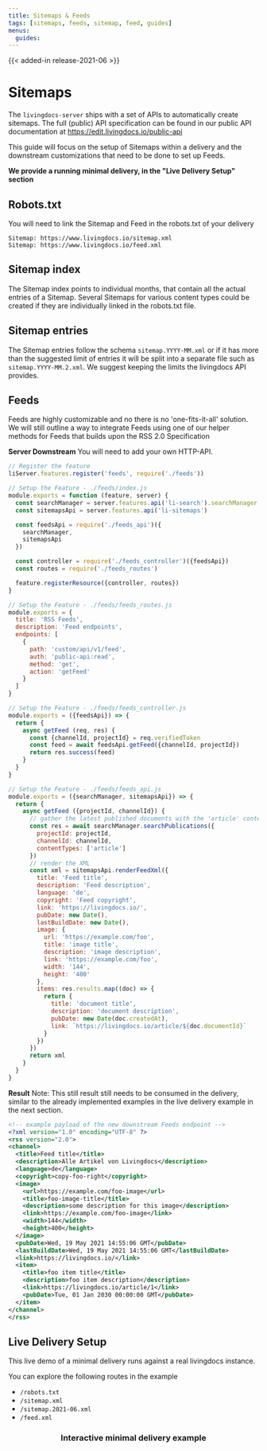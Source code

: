 ```yaml
---
title: Sitemaps & Feeds
tags: [sitemaps, feeds, sitemap, feed, guides]
menus:
  guides:
---
```


{{< added-in release-2021-06 >}}
# Sitemaps


The `livingdocs-server` ships with a set of APIs to automatically create sitemaps. The full (public) API specification can be found in our public API documentation at https://edit.livingdocs.io/public-api

This guide will focus on the setup of Sitemaps within a delivery and the downstream customizations that need to be done to set up Feeds.

__We provide a running minimal delivery, in the "Live Delivery Setup" section__
## **Robots.txt**
You will need to link the Sitemap and Feed in the robots.txt of your delivery
```
Sitemap: https://www.livingdocs.io/sitemap.xml
Sitemap: https://www.livingdocs.io/feed.xml
```

## **Sitemap index**
The Sitemap index points to individual months, that contain all the actual entries of a Sitemap.
Several Sitemaps for various content types could be created if they are individually linked in the robots.txt file.
## **Sitemap entries**

The Sitemap entries follow the schema `sitemap.YYYY-MM.xml` or if it has more than the suggested limit of entries it will be split into a separate file such as `sitemap.YYYY-MM.2.xml`. We suggest keeping the limits the livingdocs API provides.

## **Feeds**

Feeds are highly customizable and no there is no 'one-fits-it-all' solution. We will still outline a way to integrate Feeds using one of our helper methods for Feeds that builds upon the RSS 2.0 Specification

**Server Downstream**
You will need to add your own HTTP-API.

```js
// Register the feature
liServer.features.register('feeds', require('./feeds'))
```

```js
// Setup the Feature - ./feeds/index.js
module.exports = function (feature, server) {
  const searchManager = server.features.api('li-search').searchManager
  const sitemapsApi = server.features.api('li-sitemaps')

  const feedsApi = require('./feeds_api')({
    searchManager,
    sitemapsApi
  })

  const controller = require('./feeds_controller')({feedsApi})
  const routes = require('./feeds_routes')

  feature.registerResource({controller, routes})
}
```

```js
// Setup the Feature - ./feeds/feeds_routes.js
module.exports = {
  title: 'RSS Feeds',
  description: 'Feed endpoints',
  endpoints: [
    {
      path: 'custom/api/v1/feed',
      auth: 'public-api:read',
      method: 'get',
      action: 'getFeed'
    }
  ]
}
```

```js
// Setup the Feature - ./feeds/feeds_controller.js
module.exports = ({feedsApi}) => {
  return {
    async getFeed (req, res) {
      const {channelId, projectId} = req.verifiedToken
      const feed = await feedsApi.getFeed({channelId, projectId})
      return res.success(feed)
    }
  }
}
```

```js
// Setup the Feature - ./feeds/feeds_api.js
module.exports = ({searchManager, sitemapsApi}) => {
  return {
    async getFeed ({projectId, channelId}) {
      // gather the latest published documents with the 'article' contentType
      const res = await searchManager.searchPublications({
        projectId: projectId,
        channelId: channelId,
        contentTypes: ['article']
      })
      // render the XML
      const xml = sitemapsApi.renderFeedXml({
        title: 'Feed title',
        description: 'Feed description',
        language: 'de',
        copyright: 'Feed copyright',
        link: 'https://livingdocs.io/',
        pubDate: new Date(),
        lastBuildDate: new Date(),
        image: {
          url: 'https://example.com/foo',
          title: 'image title',
          description: 'image description',
          link: 'https://example.com/foo',
          width: '144',
          height: '400'
        },
        items: res.results.map((doc) => {
          return {
            title: 'document title',
            description: 'document description',
            pubDate: new Date(doc.createdAt),
            link: `https://livingdocs.io/article/${doc.documentId}`
          }
        })
      })
      return xml
    }
  }
}
```

**Result**
Note: This still result still needs to be consumed in the delivery, similar to the already implemented examples in the live delivery example in the next section.

```xml
<!-- example payload of the new downstream Feeds endpoint -->
<?xml version="1.0" encoding="UTF-8" ?>
<rss version="2.0">
<channel>
  <title>Feed title</title>
  <description>Alle Artikel von Livingdocs</description>
  <language>de</language>
  <copyright>copy-foo-right</copyright>
  <image>
    <url>https://example.com/foo-image</url>
    <title>foo-image-title</title>
    <description>some description for this image</description>
    <link>https://example.com/foo-image</link>
    <width>144</width>
    <height>400</height>
  </image>
  <pubDate>Wed, 19 May 2021 14:55:06 GMT</pubDate>
  <lastBuildDate>Wed, 19 May 2021 14:55:06 GMT</lastBuildDate>
  <link>https://livingdocs.io/</link>
  <item>
    <title>foo item title</title>
    <description>foo item description</description>
    <link>https://livingdocs.io/article/1</link>
    <pubDate>Tue, 01 Jan 2030 00:00:00 GMT</pubDate>
  </item>
</channel>
</rss>
```


## **Live Delivery Setup**
This live demo of a minimal delivery runs against a real livingdocs instance.

You can explore the following routes in the example
- `/robots.txt`
- `/sitemap.xml`
- `/sitemap.2021-06.xml`
- `/feed.xml`

<h3 style="text-align: center;">Interactive minimal delivery example</h3>
<script src="https://embed.runkit.com"></script>
<div id="my-element"></div>
<script>var notebook = RunKit.createNotebook({
    // the parent element for the new notebook
    element: document.getElementById("my-element"),
    // (Read-only) access token is from a random livingdocs demo project running against development.
    environment: [{
      name: 'ACCESS_TOKEN', 
      value: 'eyJhbGciOiJIUzI1NiIsInR5cCI6IkpXVCJ9.eyJzY29wZSI6InB1YmxpYy1hcGk6cmVhZCIsIm5hbWUiOiJBcGktdG9rZW4iLCJwcm9qZWN0SWQiOjEzMSwiY2hhbm5lbElkIjoxMzEsInR5cGUiOiJjbGllbnQiLCJqdGkiOiI2OTRlY2FmYi0wZGJlLTQ3MmQtOTk2ZC01ZjAwMTMwZTJiYWUiLCJjb2RlIjoiNjk0ZWNhZmItMGRiZS00NzJkLTk5NmQtNWYwMDEzMGUyYmFlIiwiaWF0IjoxNjIzNzYwMjAzfQ.X9IZpvThY-F7IWekGlDA1CX56ZdAMWwidx3QRZtTEPk'},
      {name: 'SERVER_URL', value: 'https://develop.livingdocs.io/proxy'}
    ],
    nodeVersion: '16',
    mode: 'endpoint',
    source: `const axios = require("axios");
const fastify = require("fastify")({ logger: true });
\ 
// redirect for demo purposes
fastify.get("/", async (req, rep) => rep.redirect("/sitemap.xml"));
\ 
// set up a robots.txt, linking to the Sitemap and Feed
fastify.get("/robots.txt", (req, rep) => {
    return \`Sitemap: /feed.xml
Sitemap: /sitemap.xml
\`
})
\ 
// use your own credentials to create a sitemap!
const accessToken = process.env.ACCESS_TOKEN
const serverUrl = process.env.SERVER_URL
\ 
// example route to retrieve the Sitemap index file
fastify.get("/sitemap.xml", async (req, rep) => {
  const res = await axios({
    method: "get",
    headers: { Authorization: "Bearer " + accessToken },
    url: serverUrl + "/api/v1/sitemaps/index?baseUrl=https://livingdocs.io",
    responseType: "text",
  });
  return res.data;
});
\ 
// example route to retrieve the Sitemap entries file
fastify.get("/sitemap.:date", async (req, rep) => {
  const res = await axios({
    method: "get",
    headers: { Authorization: "Bearer " + accessToken },
    url:
      serverUrl +
      "/api/v1/sitemaps/entries?baseUrl=https://livingdocs.io/&date=" +
      req.params.date.split(".")[0],
    responseType: "text",
  });
  return res.data;
});
\ 
// hardcoded mock output, as Feeds need to be implemented in the downstream server
fastify.get("/feed.xml", (req, rep) => {
  return \`<rss version="2.0">
<channel>
    <title>Livingdocs RSS Feeds Demo</title>
    <description>Livingdocs RSS Feeds Demo</description>
    <pubDate>Wed, 16 Jun 2021 11:05:53 GMT</pubDate>
    <lastBuildDate>Wed, 16 Jun 2021 11:11:53 GMT</lastBuildDate>
    <link>https://livingdocs.io/</link>
    <item>
        <title>Foo story title</title>
        <description>Foo story description</description>
        <link>https://ivingdocs.io/foo-article</link>
        <pubDate>Wed, 16 Jun 2021 11:05:53 GMT</pubDate>
    </item>
</channel>
</rss> 
\`;
});
await fastify.listen(3000);
`
})</script>
